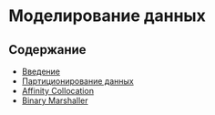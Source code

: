 # Моделирование данных

## Содержание

+ [Введение](introduction.md)
+ [Партиционирование данных](data_partitioning.md)
+ [Affinity Collocation](affinity_collocation.md)
+ [Binary Marshaller](binary_marshaller.md)